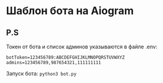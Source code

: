 <h1>Шаблон бота на Aiogram</h1>

<h2>P.S</h2>
Токен от бота и список админов указываются в файле .env:

`botToken=123456789:ABCDEFGHIJKLMNOPQRSTUVWXYZ`<br>
`admins=123456789,987654321,111111111`

Запуск бота:
`python3 bot.py`
